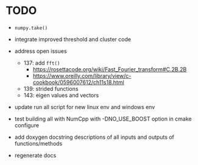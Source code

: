 # TODO

* `numpy.take()`
* integrate improved threshold and cluster code

* address open issues
  * 137: add `fft()`
    * <https://rosettacode.org/wiki/Fast_Fourier_transform#C.2B.2B>
    * <https://www.oreilly.com/library/view/c-cookbook/0596007612/ch11s18.html>
  * 139: strided functions
  * 143: eigen values and vectors

* update run all script for new linux env and windows env
* test building all with NumCpp with -DNO_USE_BOOST option in cmake configure

* add doxygen docstring descriptions of all inputs and outputs of functions/methods
* regenerate docs

